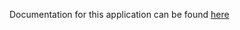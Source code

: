 Documentation for this application can be found [here](http://datacenter.github.io/acitoolkit/docsbuild/html/acilint.html)
